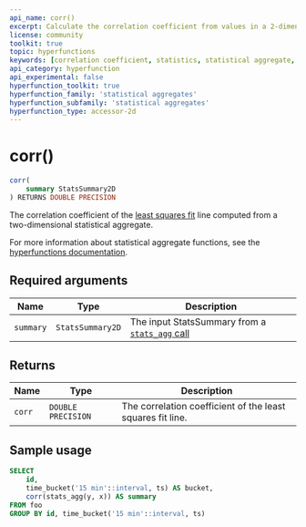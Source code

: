 ```yaml
---
api_name: corr()
excerpt: Calculate the correlation coefficient from values in a 2-dimensional `StatsSummary`
license: community
toolkit: true
topic: hyperfunctions
keywords: [correlation coefficient, statistics, statistical aggregate, hyperfunctions, toolkit]
api_category: hyperfunction
api_experimental: false
hyperfunction_toolkit: true
hyperfunction_family: 'statistical aggregates'
hyperfunction_subfamily: 'statistical aggregates'
hyperfunction_type: accessor-2d
---
```


# corr() <tag type="toolkit" content="Toolkit" />

```sql
corr(
    summary StatsSummary2D
) RETURNS DOUBLE PRECISION
```
The correlation coefficient of the [least squares fit][least-squares] line 
computed from a two-dimensional statistical aggregate. 

For more information about statistical aggregate functions, see the
[hyperfunctions documentation][hyperfunctions-stats-agg].

## Required arguments

|Name|Type|Description|
|-|-|-|
|`summary`|`StatsSummary2D`|The input StatsSummary from a [`stats_agg` call][stats-agg]|

## Returns

|Name|Type|Description|
|-|-|-|
|`corr`|`DOUBLE PRECISION`|The correlation coefficient of the least squares fit line.|

## Sample usage

```sql
SELECT
    id,
    time_bucket('15 min'::interval, ts) AS bucket,
    corr(stats_agg(y, x)) AS summary
FROM foo
GROUP BY id, time_bucket('15 min'::interval, ts)
```


[hyperfunctions-stats-agg]: /timescaledb/:currentVersion:/how-to-guides/hyperfunctions/stats-aggs/
[stats-agg]: /api/:currentVersion:/hyperfunctions/stats_aggs/stats_agg/
[least-squares]:https://en.wikipedia.org/wiki/Least_squares
